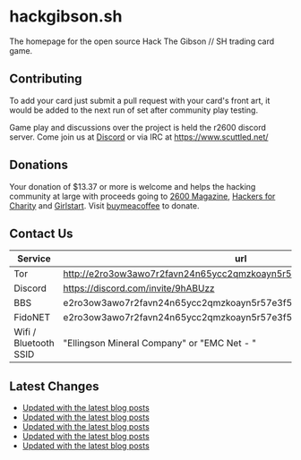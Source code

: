 # hackgibson.sh
The homepage for the open source Hack The Gibson // SH trading card game.


## Contributing

To add your card just submit a pull request with your card's front art, it would be added to the next run of set after community play testing.

Game play and discussions over the project is held the r2600 discord server. Come join us at [Discord](https://discord.com/invite/9hABUzz) or via IRC at https://www.scuttled.net/


## Donations

Your donation of $13.37 or more is welcome and helps the hacking community at large with proceeds going to [2600 Magazine](https://2600.com/), [Hackers for Charity](https://hackersforcharity.org) and [Girlstart](https://girlstart.org).  Visit [buymeacoffee](https://www.buymeacoffee.com/hackgibson.sh) to donate.


## Contact Us

Service | url
-|-
Tor | http://e2ro3ow3awo7r2favn24n65ycc2qmzkoayn5r57e3f56nvjwdcgg32ad.onion
Discord | https://discord.com/invite/9hABUzz
BBS | e2ro3ow3awo7r2favn24n65ycc2qmzkoayn5r57e3f56nvjwdcgg32ad.onion:23
FidoNET | e2ro3ow3awo7r2favn24n65ycc2qmzkoayn5r57e3f56nvjwdcgg32ad.onion:24554
Wifi / Bluetooth SSID | "Ellingson Mineral Company" or "EMC Net - <fidonet address>"

## Latest Changes
<!-- BLOG-POST-LIST:START -->
- [Updated with the latest blog posts](https://github.com/DFW2600/hackgibson.sh/commit/d3c0c593b30136c452414895fd7d6eeedc849b5e)
- [Updated with the latest blog posts](https://github.com/DFW2600/hackgibson.sh/commit/f77e7e3089153c061e0a69f947911193c6d0aa04)
- [Updated with the latest blog posts](https://github.com/DFW2600/hackgibson.sh/commit/66b35f61841e0b41e9497f96d3f57dcf7c7c3995)
- [Updated with the latest blog posts](https://github.com/DFW2600/hackgibson.sh/commit/4614da8fbb9325ffb3f34c03bb7c87482096f9ae)
- [Updated with the latest blog posts](https://github.com/DFW2600/hackgibson.sh/commit/015a32e1bc9739b17b024f10a4b338dd85a77654)
<!-- BLOG-POST-LIST:END -->
